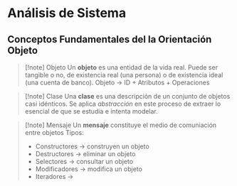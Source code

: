 # Análisis de Sistema
## Conceptos Fundamentales del la Orientación Objeto
> [!note] Objeto
> Un **objeto** es una entidad de la vida real. Puede ser tangible o no, de existencia real (una persona) o de existencia ideal (una cuenta de banco).
> 	Objeto -> ID + Atributos + Operaciones

> [!note] Clase
> Una **clase** es una descripción de un conjunto de objetos casi idénticos.
> Se aplica *abstracción* en este proceso de extraer lo esencial de que se estudia e intenta modelar.

> [!note] Mensaje
> Un **mensaje** constituye el medio de comuniación entre objetos
> Tipos:
> - Constructores -> construyen un objeto
> - Destructores -> eliminar un objeto
> - Selectores -> consultar un objeto
> - Modificadores -> modifica un objeto 
> - Iteradores -> 




